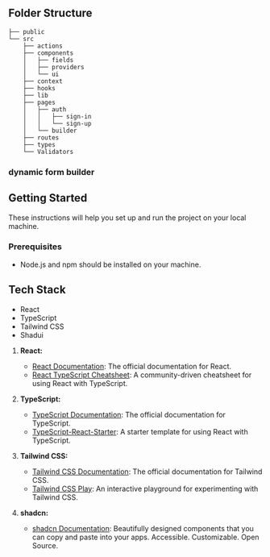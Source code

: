 

## Folder Structure

```
├── public
└── src
    ├── actions
    ├── components
    │   ├── fields
    │   ├── providers
    │   └── ui
    ├── context
    ├── hooks
    ├── lib
    ├── pages
    │   ├── auth
    │   │   ├── sign-in
    │   │   └── sign-up
    │   └── builder
    ├── routes
    ├── types
    └── Validators
```
### dynamic form builder
## Getting Started

These instructions will help you set up and run the project on your local machine.

### Prerequisites

- Node.js and npm should be installed on your machine.




## Tech Stack

- React
- TypeScript
- Tailwind CSS
- Shadui


1. **React:**
   - [React Documentation](https://reactjs.org/): The official documentation for React.
   - [React TypeScript Cheatsheet](https://react-typescript-cheatsheet.netlify.app/): A community-driven cheatsheet for using React with TypeScript.

2. **TypeScript:**
   - [TypeScript Documentation](https://www.typescriptlang.org/): The official documentation for TypeScript.
   - [TypeScript-React-Starter](https://github.com/Microsoft/TypeScript-React-Starter): A starter template for using React with TypeScript.

3. **Tailwind CSS:**
   - [Tailwind CSS Documentation](https://tailwindcss.com/docs): The official documentation for Tailwind CSS.
   - [Tailwind CSS Play](https://play.tailwindcss.com/): An interactive playground for experimenting with Tailwind CSS.

4. **shadcn:**
   - [shadcn Documentation](https://ui.shadcn.com/docs): Beautifully designed components that you can copy and paste into your apps. Accessible. Customizable. Open Source.
